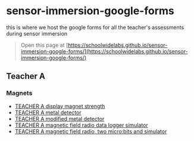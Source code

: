 # sensor-immersion-google-forms
this is where we host the google forms for all the teacher's assessments during sensor immersion

> Open this page at [https://schoolwidelabs.github.io/sensor-immersion-google-forms/](https://schoolwidelabs.github.io/sensor-immersion-google-forms/)

## Teacher A
### Magnets
 * [TEACHER A display magnet strength](https://forms.gle/g99ZsPueMx8AujY8A)
 * [TEACHER A metal detector](https://docs.google.com/forms/d/e/1FAIpQLSccZoeWTsMOsu3VCTSyGcO5unU2KpLcxHiV8Tn3rPr4grl2pQ/viewform)
 * [TEACHER A modified metal detector](https://docs.google.com/forms/d/e/1FAIpQLSdElWNvWxgZ0mrRV1z6N5puABDSa37XYFym4n1MRswBYp2_nA/viewform)
 * [TEACHER A magnetic field radio data logger simulator](https://docs.google.com/forms/d/e/1FAIpQLScnAB9bMY2Oi234PsMJAwNb5KcrPF7NqbA_NkTgKpIigm1Ydw/viewform?usp=sf_link)
 * [TEACHER A magnetic field radio, two micro:bits and simulator](https://docs.google.com/forms/d/e/1FAIpQLSd6hJBnREZ60E1x8Nj7lPJAh3y_sgkYI5k5RLhy-pSJFDsEgg/viewform?usp=sf_link)
        
